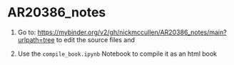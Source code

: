 # AR20386_notes

1. Go to: https://mybinder.org/v2/gh/nickmccullen/AR20386_notes/main?urlpath=tree to edit the source files and

2. Use the `compile_book.ipynb` Notebook to compile it as an html book
